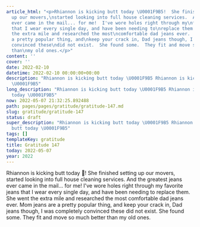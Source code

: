 ```yaml
---
article_html: "<p>Rhiannon is kicking butt today \U0001F9B5!  She finished setting
  up our movers,\nstarted looking into full house cleaning services.  And the greatest\njeans
  ever came in the mail... for me!  I've wore holes right through my\nfavorite jeans
  that I wear every single day, and have been needing to\nreplace them.  She went
  the extra mile and researched the most\ncomfortable dad jeans ever.  Mom jeans are
  a pretty popular thing, and\nkeep your crack in, Dad jeans though, I was completely
  convinced these\ndid not exist.  She found some.  They fit and move so much better
  than\nmy old ones.</p>"
content: ''
cover: ''
date: 2022-02-10
datetime: 2022-02-10 00:00:00+00:00
description: "Rhiannon is kicking butt today \U0001F9B5 Rhiannon is kicking butt today
  \U0001F9B5"
long_description: "Rhiannon is kicking butt today \U0001F9B5 Rhiannon is kicking butt
  today \U0001F9B5"
now: 2022-05-07 21:32:25.892488
path: pages/pages/gratitude/gratitude-147.md
slug: gratitude/gratitude-147
status: draft
super_description: "Rhiannon is kicking butt today \U0001F9B5 Rhiannon is kicking
  butt today \U0001F9B5"
tags: []
templateKey: gratitude
title: Gratitude 147
today: 2022-05-07
year: 2022
---
```


Rhiannon is kicking butt today 🦵!  She finished setting up our movers,
started looking into full house cleaning services.  And the greatest
jeans ever came in the mail... for me!  I've wore holes right through my
favorite jeans that I wear every single day, and have been needing to
replace them.  She went the extra mile and researched the most
comfortable dad jeans ever.  Mom jeans are a pretty popular thing, and
keep your crack in, Dad jeans though, I was completely convinced these
did not exist.  She found some.  They fit and move so much better than
my old ones.